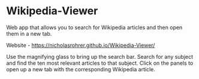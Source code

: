 # Wikipedia-Viewer

Web app that allows you to search for Wikipedia articles and then open them in a new tab. 

Website - https://nicholasrohrer.github.io/Wikipedia-Viewer/

Use the magnifying glass to bring up the search bar. Search for any subject and find the ten most relevant articles to that subject. Click on the panels to open up a new tab with the corresponding Wikipedia article.
